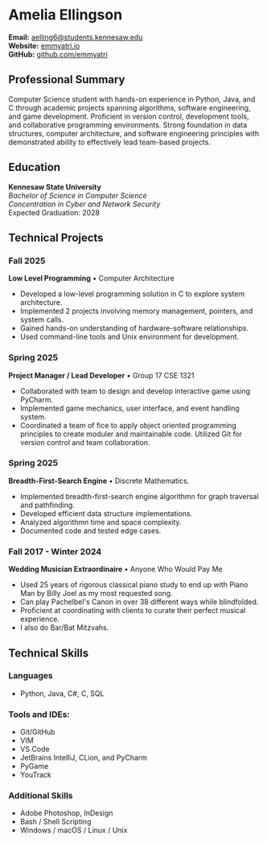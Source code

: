 # Amelia Ellingson

**Email:** [aelling6@students.kennesaw.edu](mailto:aelling6@students.kennesaw.edu)        
**Website:** [emmyatri.io](https://emmyatri.io)     
**GitHub:** [github.com/emmyatri](https://github.com/emmyatri)        

## Professional Summary
Computer Science student with hands-on experience in Python, Java, and C through academic projects spanning algorithms, software engineering, and game development. Proficient in version control, development tools, and collaborative programming environments. Strong foundation in data structures, computer architecture, and software engineering principles with demonstrated ability to effectively lead team-based projects.

## Education
**Kennesaw State University**  
*Bachelor of Science in Computer Science*   
*Concentration in Cyber and Network Security*  
Expected Graduation: 2028  

## Technical Projects
 
### Fall 2025  
**Low Level Programming** • Computer Architecture  
- Developed a low-level programming solution in C to explore system architecture.  
- Implemented 2 projects involving memory management, pointers, and system calls.
- Gained hands-on understanding of hardware-software relationships.
- Used command-line tools and Unix environment for development.  

### Spring 2025  
**Project Manager / Lead Developer** • Group 17 CSE 1321
- Collaborated with team to design and develop interactive game using PyCharm.  
- Implemented game mechanics, user interface, and event handling system.
- Coordinated a team of fice to apply object oriented programming principles to create moduler and maintainable code.
Utilized Git for version control and team collaboration.  

### Spring 2025
**Breadth-First-Search Engine** • Discrete Mathematics.
- Implemented breadth-first-search engine algorithmn for graph traversal and pathfinding.
- Developed efficient data structure implementations.
- Analyzed algorithmn time and space complexity.
- Documented code and tested edge cases.

### Fall 2017 - Winter 2024
**Wedding Musician Extraordinaire** • Anyone Who Would Pay Me
- Used 25 years of rigorous classical piano study to end up with Piano Man by Billy Joel as my most requested song. 
- Can play Pachelbel's Canon in over 38 different ways while blindfolded.
- Proficient at coordinating with clients to curate their perfect musical experience.
- I also do Bar/Bat Mitzvahs.

## Technical Skills

### Languages
- Python, Java, C#, C, SQL

### Tools and IDEs:   
- Git/GitHub
- VIM
- VS Code
- JetBrains IntelliJ, CLion, and PyCharm
- PyGame
- YouTrack

### Additional Skills

- Adobe Photoshop, InDesign
- Bash / Shell Scripting
- Windows / macOS / Linux / Unix
